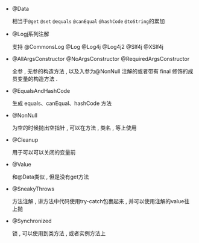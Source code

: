 * @Data

  相当于`@get` `@set` `@equals` `@canEqual` `@hashCode` `@toString`的累加

* @Logj系列注解

  支持 @CommonsLog  @Log  @Log4j  @Log4j2  @Slf4j  @XSlf4j  

* @AllArgsConstructor @NoArgsConstructor @RequiredArgsConstructor

  全参 , 无参的构造方法 , 以及入参为@NonNull 注解的或者带有 final 修饰的成员变量的构造方法 .

* @EqualsAndHashCode

  生成 equals、canEqual、hashCode 方法

* @NonNull

  为空的时候抛出空指针 , 可以在方法 , 类名 , 等上使用

* @Cleanup

  用于可以可以关闭的变量前

* @Value

  和@Data类似 , 但是没有get方法

* @SneakyThrows

  方法注解 , 讲方法中代码使用try-catch包裹起来 , 并可以使用注解的value往上抛

* @Synchronized

  锁 , 可以使用到类方法 , 或者实例方法上
